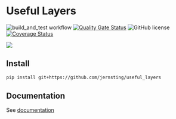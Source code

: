 # Useful Layers

![build_and_test workflow](https://github.com/jernsting/useful_layers/actions/workflows/build_and_test.yml/badge.svg)
[![Quality Gate Status](https://sonarcloud.io/api/project_badges/measure?project=jernsting_useful_layers&metric=alert_status)](https://sonarcloud.io/dashboard?id=jernsting_useful_layers)
![GitHub license](https://img.shields.io/github/license/jernsting/useful_layers)
[![Coverage Status](https://coveralls.io/repos/github/jernsting/useful_layers/badge.svg?branch=master)](https://coveralls.io/github/jernsting/useful_layers?branch=master)


![](https://img.shields.io/badge/PyTorch-%23EE4C2C.svg?style=for-the-badge&logo=PyTorch&logoColor=white)



## Install

```bash
pip install git+https://github.com/jernsting/useful_layers
```

## Documentation

See [documentation](https://jernsting.github.io/useful_layers/)
